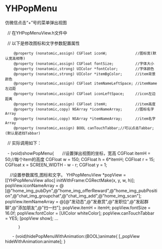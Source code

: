 # YHPopMenu
仿微信点击“+”号的菜单弹出视图

   // 在YHPopMenuView.h文件中

   // 以下是修改图标和文字参数配置属性
   
        @property (nonatomic,assign) CGFloat iconW;             //图标宽(默认宽高相等)
        @property (nonatomic,assign) CGFloat fontSize;          //字体大小
        @property (nonatomic,strong) UIColor *fontColor;        //字体颜色
        @property (nonatomic,strong) UIColor *itemBgColor;      //item背景颜色
        @property (nonatomic,assign) CGFloat itemNameLeftSpace; //itemName左边距
        @property (nonatomic,assign) CGFloat iconLeftSpace;     //icon左边距离
        @property (nonatomic,assign) CGFloat itemH;             //item高度
        @property (nonatomic,copy) NSArray *iconNameArray;      //图标名字Array
        @property (nonatomic,copy) NSArray *itemNameArray;      //item名字Array
        @property (nonatomic,assign) BOOL canTouchTabbar;//可以点击Tabbar;(默认是遮挡Tabbar)

   //  实际调用如下：
   
         - (void)showPopMenu{
          //设置弹出视图的坐标，宽高
          CGFloat itemH = 50;//每个item的高度
          CGFloat w = 150;
          CGFloat h = 6*itemH;
          CGFloat r = 15;
          CGFloat x = SCREEN_WIDTH - w - r;
          CGFloat y = 1;
    
          //设置参数属性,图标和文字。
          YHPopMenuView *popView = [[YHPopMenuView alloc] initWithFrame:CGRectMake(x, y, w, h)];
          popView.iconNameArray = @               [@"home_img_pubDyn",@"home_img_offerReward",@"home_img_pubPosition",@"chat_img_groupchat",@"chat_img_add",@"home_img_scan"];
          popView.itemNameArray = @[@"发动态",@"发悬赏",@"发职位",@"发起群聊",@"添加朋友",@"扫一扫"];
          popView.itemH     = itemH;
          popView.fontSize  = 16.0f;
          popView.fontColor = [UIColor whiteColor];
          popView.canTouchTabbar = YES;
          [popView show];
          ...
 
          }
  
  
        - (void)hidePopMenuWithAnimation:(BOOL)animate{
          [_popView hideWithAnimation:animate];
        }


  
